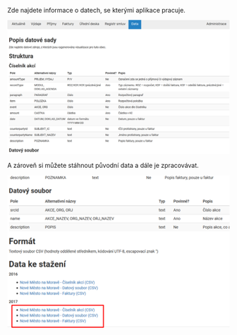 Zde najdete informace o datech, se kterými aplikace pracuje. 

![Data_1](Data_1.png)

A zároveň si můžete stáhnout původní data a dále je zpracovávat. 

![Data_2](Data_2.png)
